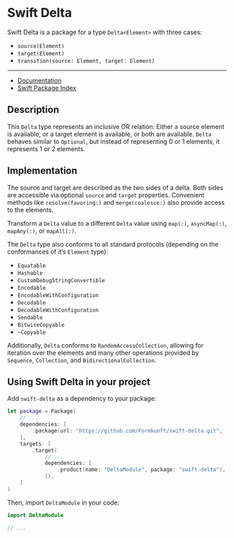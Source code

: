# Swift Delta

Swift Delta is a package for a type `Delta<Element>` with three cases:

- `source(Element)`
- `target(Element)`
- `transition(source: Element, target: Element)`

***

- [Documentation](https://swiftpackageindex.com/Formkunft/swift-delta/documentation/deltamodule)
- [Swift Package Index](https://swiftpackageindex.com/Formkunft/swift-delta)

## Description

This `Delta` type represents an inclusive OR relation: Either a source element is available, or a target element is available, or both are available.
`Delta` behaves similar to `Optional`, but instead of representing 0 or 1 elements, it represents 1 or 2 elements.

## Implementation

The source and target are described as the two sides of a delta.
Both sides are accessible via optional `source` and `target` properties.
Convenient methods like `resolve(favoring:)` and `merge(coalesce:)` also provide access to the elements.

Transform a `Delta` value to a different `Delta` value using `map(:)`, `asyncMap(:)`, `mapAny(:)`, or `mapAll(:)`.

The `Delta` type also conforms to all standard protocols (depending on the conformances of it’s `Element` type):

- `Equatable`
- `Hashable`
- `CustomDebugStringConvertible`
- `Encodable`
- `EncodableWithConfiguration`
- `Decodable`
- `DecodableWithConfiguration`
- `Sendable`
- `BitwiseCopyable`
- `~Copyable`

Additionally, `Delta` conforms to `RandomAccessCollection`, allowing for iteration over the elements and many other operations provided by `Sequence`, `Collection`, and `BidirectionalCollection`.

## Using Swift Delta in your project

Add `swift-delta` as a dependency to your package:

```swift
let package = Package(
    // ...
    dependencies: [
        .package(url: "https://github.com/Formkunft/swift-delta.git", .upToNextMajor(from: "0.4.0")),
    ],
    targets: [
        .target(
            // ...
            dependencies: [
                .product(name: "DeltaModule", package: "swift-delta"),
            ]),
    ]
)
```

Then, import `DeltaModule` in your code:

```swift
import DeltaModule

// ...
```
